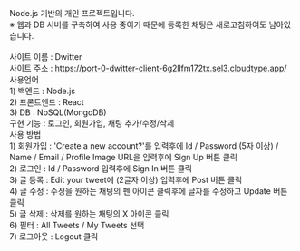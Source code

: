 Node.js 기반의 개인 프로젝트입니다.
<br> ※ 웹과 DB 서버를 구축하여 사용 중이기 때문에 등록한 채팅은 새로고침하여도 남아있습니다.
<br>
<br> 사이트 이름 : Dwitter
<br> 사이트 주소 : https://port-0-dwitter-client-6g2llfm172tx.sel3.cloudtype.app/
<br> 사용언어
<br>  1) 백엔드 : Node.js
<br>  2) 프론트엔드 : React 
<br>  3) DB : NoSQL(MongoDB)
<br> 구현 기능 : 로그인, 회원가입, 채팅 추가/수정/삭제
<br> 사용 방법
<br>  1) 회원가입 : 'Create a new account?'를 입력후에 Id / Password (5자 이상) / Name / Email / Profile Image URL을 입력후에 Sign Up 버튼 클릭
<br>  2) 로그인 : Id / Password 입력후에 Sign In 버튼 클릭
<br>  3) 글 등록 : Edit your tweet에 (2글자 이상) 입력후에 Post 버튼 클릭
<br>  4) 글 수정 : 수정을 원하는 채팅의 펜 아이콘 클릭후에 글자를 수정하고 Update 버튼 클릭
<br>  5) 글 삭제 : 삭제를 원하는 채팅의 X 아이콘 클릭
<br>  6) 필터 : All Tweets / My Tweets 선택
<br>  7) 로그아웃 : Logout 클릭
